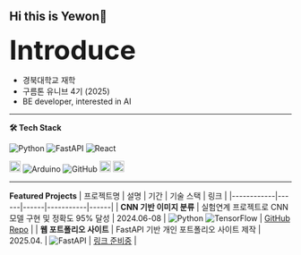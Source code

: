 ## Hi this is Yewon👋

<strong><font size="20">Introduce</font></strong>
- 경북대학교 재학
- 구름톤 유니브 4기 (2025)
- BE developer, interested in AI

---

**🛠 Tech Stack**
<!-- 메인 기술 -->
![Python](https://img.shields.io/badge/Python-3776AB?style=for-the-badge&logo=python&logoColor=white)
![FastAPI](https://img.shields.io/badge/FastAPI-009688?style=for-the-badge&logo=fastapi&logoColor=white)
![React](https://img.shields.io/badge/React-20232A?style=for-the-badge&logo=react&logoColor=61DAFB)

<!-- 서브 기술 (작게) -->
<img src="https://img.shields.io/badge/TensorFlow-FF6F00?style=flat-square&logo=tensorflow&logoColor=white" height="20"/>  ![Arduino](https://img.shields.io/badge/Arduino-00979D?style=flat-square&logo=arduino&logoColor=white)
![GitHub](https://img.shields.io/badge/GitHub-181717?style=flat-square&logo=github&logoColor=white)
<img src="https://img.shields.io/badge/Git-F05032?style=flat-square&logo=git&logoColor=white" height="20"/>
<img src="https://img.shields.io/badge/C-00599C?style=flat-square&logo=c&logoColor=white" height="20"/>



---

**Featured Projects**
| 프로젝트명 | 설명 | 기간 | 기술 스택 | 링크 |
|------------|------|------|-----------|------|
| **CNN 기반 이미지 분류** | 실험연계 프로젝트로 CNN 모델 구현 및 정확도 95% 달성 | 2024.06-08 | ![Python](https://img.shields.io/badge/Python-3776AB?logo=python&logoColor=white) ![TensorFlow](https://img.shields.io/badge/TensorFlow-FF6F00?logo=tensorflow&logoColor=white) | [GitHub Repo](https://github.com/Yeone-in/HighSchool.git) |
| **웹 포트폴리오 사이트** | FastAPI 기반 개인 포트폴리오 사이트 제작 | 2025.04. | ![FastAPI](https://img.shields.io/badge/FastAPI-009688?logo=fastapi&logoColor=white) | [링크 준비중](https://github.com/) |





<!-- [없어서 생략한 것들
## Achievements & Activities

<h1 align="center">Hi 👋, I'm YEWON</h1>
<h3 align="center">BE 개발자 | 관심 분야:AI</h3>

** 업데이트:** 2025.08.14  ]

**Yeone-in/Yeone-in** is a ✨ _special_ ✨ repository because its `README.md` (this file) appears on your GitHub profile.

Here are some ideas to get you started:

- 🔭 I’m currently working on ...
- 🌱 I’m currently learning ...
- 👯 I’m looking to collaborate on ...
- 🤔 I’m looking for help with ...
- 💬 Ask me about ...
- 📫 How to reach me: ...
- 😄 Pronouns: ...
- ⚡ Fun fact: ...
-->

